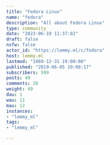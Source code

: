 ```yaml
---
title: "Fedora Linux" 
name: "fedora"
description: "All about Fedora Linux"
type: community
date: "2023-06-19 11:37:02"
draft: false
nsfw: false
actor_id: "https://lemmy.ml/c/fedora"
host: lemmy.ml
lastmod: "1969-12-31 19:00:00"
published: "2019-06-05 19:08:17"
subscribers: 599
posts: 49
comments: 26
weight: 49
dau: 1
wau: 11
mau: 12
instances:
- "lemmy_ml"
tags: 
- "lemmy_ml"

---
```

